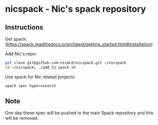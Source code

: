 # nicspack - Nic's spack repository

## Instructions
Get spack: (https://spack.readthedocs.io/en/latest/getting_started.html#installation)

Add Nic's repo:

``` sh
git clone git@github.com:nicmcd/nicspack.git ~/nicspack
cd ~/nicspack; ./add_to_spack.sh
```

Use spack for Nic related projects:

``` sh
spack spec hyperxsearch
```

## Note
One day these spec will be pushed to the main Spack repository and this will be removed.
